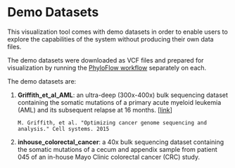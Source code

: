 # Demo Datasets

This visualization tool comes with demo datasets in order to enable users to explore the capabilities of the system without producing their own data files.

The demo datasets were downloaded as VCF files and prepared for visualization by running the [PhyloFlow workflow](https://github.com/ncsa/phyloflow) separately on each.  

The demo datasets are:

1. **Griffith_et_al_AML**: an ultra-deep (300x-400x) bulk sequencing dataset containing the somatic mutations of a primary acute myeloid leukemia (AML) and its subsequent relapse at 16 months. [[link](https://www.cell.com/fulltext/S2405-4712(15)00113-1)]

    ```M. Griffith, et al. "Optimizing cancer genome sequencing and analysis." Cell systems. 2015```

2. **inhouse_colorectal_cancer**: a 40x bulk sequencing dataset containing the somatic mutations of a cecum and appendix sample from patient 045 of an in-house Mayo Clinic colorectal cancer (CRC) study.

